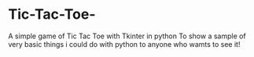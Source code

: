 # Tic-Tac-Toe-
A simple game of Tic Tac Toe with Tkinter in python
To show a sample of very basic things i could do with python to anyone who wamts to see it!
